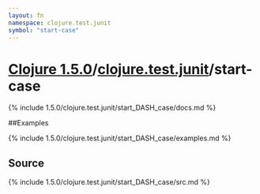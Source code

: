 ```yaml
---
layout: fn
namespace: clojure.test.junit
symbol: "start-case"
---
```


# [Clojure 1.5.0](../../)/[clojure.test.junit](../)/start-case

{% include 1.5.0/clojure.test.junit/start_DASH_case/docs.md %}

##Examples

{% include 1.5.0/clojure.test.junit/start_DASH_case/examples.md %}
## Source
{% include 1.5.0/clojure.test.junit/start_DASH_case/src.md %}


